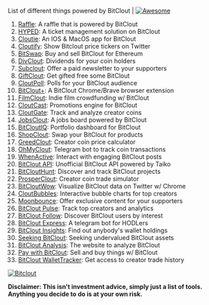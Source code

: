 List of different things powered by BitClout  | [![Awesome](https://cdn.rawgit.com/sindresorhus/awesome/d7305f38d29fed78fa85652e3a63e154dd8e8829/media/badge.svg)](https://github.com/Mentors4EDU/Awesome-Clout)

1. [Raffle](https://bitcloutraffle.com/): A raffle that is powered by BitClout
2. [HYPED](https://hypedtickets.com/): A ticket management solution on BitClout
3. [Cloutie](https://bitclout.com/u/CloutieApp): An IOS & MacOS app for BitClout
4. [Cloutify](https://chrome.google.com/webstore/detail/cloutify-show-bitclout-pr/mmpacdkjmmnichfpplcpcipgcdphfhdg): Show Bitclout price tickers on Twitter
5. [BitSwap](https://bitswap.network/): Buy and sell BitClout for Ethereum
6. [DivClout](https://www.divclout.com/): Dividends for your coin holders
8. [Subclout](https://www.subclout.com/): Offer a paid newsletter to your supporters
9. [GiftClout](https://www.giftclout.com/): Get gifted free some BitClout
10. [CloutPoll](https://cloutpoll.com/): Polls for your BitClout audience
11. [BitClout+](https://bitclout.plus/): A BitClout Chrome/Brave browser extension
13. [FilmClout](https://bitclout.com/u/FilmClout): Indie film crowdfunding w/ BitClout
14. [CloutCast](https://cloutcast.io/): Promotions engine for BitClout
15. [CloutGate](https://cloutgate.com/): Track and analyze creator coins
16. [JobsClout](http://jobclout.me/): A jobs board powered by BitClout
17. [BitCloutIQ](https://bitcloutiq.net/): Portfolio dashboard for BitClout
18. [ShopClout](http://shopclout.me/): Swap your BitClout for products
19. [GreedClout](https://bogdandidenko.github.io/greedclout/): Creator coin price calculator
20. [OhMyClout](https://ohmyclout.com/): Telegram bot to track coin transactions
21. [WhenActive](https://whenactive.com/global): Interact with engaging BitClout posts
22. [BitClout API](https://github.com/benjaminwoods/bitclout): Unofficial BitClout API powered by Taiko
23. [BitCloutHunt](https://www.bitclouthunt.com/): Discover and track BitClout projects
24. [ProsperClout](https://www.prosperclout.com/): Creator coin trade simulator
25. [BitCloutWow](https://chrome.google.com/webstore/detail/bitcloutwow-bitclout-on-t/pljnngphhkadegjpkajkcigimjdheedd?hl=en&authuser=1): Visualize BitClout data on Twitter w/ Chrome
26. [CloutBubbles](https://cloutbubbles.com/): Interactive bubble charts for top creators
27. [Moonbounce](https://getmoonbounce.com/): Offer exclusive content for your supporters
28. [BitClout Pulse](https://www.bitcloutpulse.com/): Track top creators and analytics
29. [BitClout Follow](https://bitcloutfollow.com/): Discover BitClout users by interest
30. [BitClout Express](https://bitclout.express/): A telegram bot for HODLers
31. [BitClout Insights](https://bitcloutinsights.com/): Find out anybody's wallet holdings
32. [Seeking BitClout](https://seekingbitclout.com/): Seeking undervalued BitClout assets
33. [BitClout Analysis](https://www.bitcloutanalysis.com/): The website to analyze BitClout
34. [Pay with BitClout](https://bitclout.com/u/PayWithBitClout): Sell and buy things w/ BitClout
35. [BitClout WalletTracker](https://chrome.google.com/webstore/detail/bitclout-wallettracker/kgafnekhkfjhjjdmlobajeppoehmjbba): Get access to creator trade history

[![Bitclout](https://img.shields.io/badge/-Follow%20me%20on%20BitClout-red)](https://bitclout.com/u/AMKN)

**Disclaimer: This isn't investment advice, simply just a list of tools. Anything you decide to do is at your own risk.**
